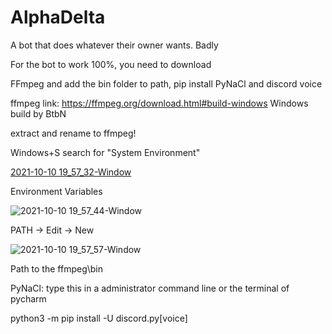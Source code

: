 # AlphaDelta
A bot that does whatever their owner wants. Badly

For the bot to work 100%, you need to download

FFmpeg and add the bin folder to path, pip install PyNaCl and discord voice


ffmpeg link:
https://ffmpeg.org/download.html#build-windows
Windows build by BtbN

extract and rename to ffmpeg!

Windows+S search for "System Environment"

[2021-10-10 19_57_32-Window](https://user-images.githubusercontent.com/75881405/136694655-87d00d6e-c388-4dc2-8211-60f0871910c1.png)

Environment Variables

![2021-10-10 19_57_44-Window](https://user-images.githubusercontent.com/75881405/136694815-967a2be0-1fad-419a-96bc-808e54c7f3f4.png)

PATH -> Edit -> New

![2021-10-10 19_57_57-Window](https://user-images.githubusercontent.com/75881405/136694819-2fa34009-1560-4bfb-b561-7e8bdbc37faf.png)

Path to the ffmpeg\bin

PyNaCl:
type this in a administrator command line or the terminal of pycharm

python3 -m pip install -U discord.py[voice]
